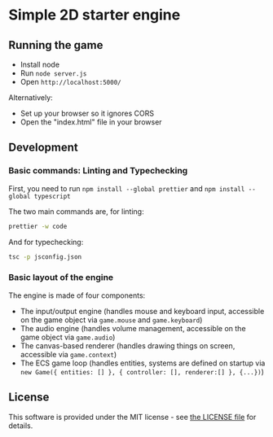 # Simple 2D starter engine

## Running the game

- Install node
- Run `node server.js`
- Open `http://localhost:5000/`

Alternatively:

- Set up your browser so it ignores CORS
- Open the "index.html" file in your browser

## Development

### Basic commands: Linting and Typechecking

First, you need to run `npm install --global prettier` and `npm install --global typescript`

The two main commands are, for linting:

```sh
prettier -w code
```

And for typechecking:

```sh
tsc -p jsconfig.json
```

### Basic layout of the engine

The engine is made of four components:
- The input/output engine (handles mouse and keyboard input, accessible on the game object via `game.mouse` and `game.keyboard`)
- The audio engine (handles volume management, accessible on the game object via `game.audio`)
- The canvas-based renderer (handles drawing things on screen, accessible via `game.context`)
- The ECS game loop (handles entities, systems are defined on startup via `new Game({ entities: [] }, { controller: [], renderer:[] }, {...})`)

## License

This software is provided under the MIT license - see [the LICENSE file](./LICENSE) for details.

